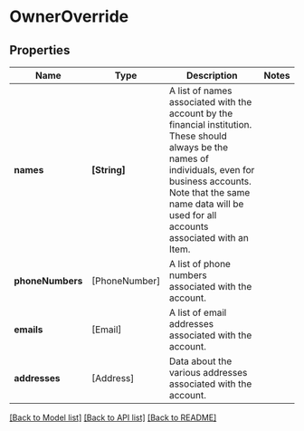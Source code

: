 # OwnerOverride

## Properties
Name | Type | Description | Notes
------------ | ------------- | ------------- | -------------
**names** | **[String]** | A list of names associated with the account by the financial institution. These should always be the names of individuals, even for business accounts. Note that the same name data will be used for all accounts associated with an Item. | 
**phoneNumbers** | [PhoneNumber] | A list of phone numbers associated with the account. | 
**emails** | [Email] | A list of email addresses associated with the account. | 
**addresses** | [Address] | Data about the various addresses associated with the account. | 

[[Back to Model list]](../README.md#documentation-for-models) [[Back to API list]](../README.md#documentation-for-api-endpoints) [[Back to README]](../README.md)


